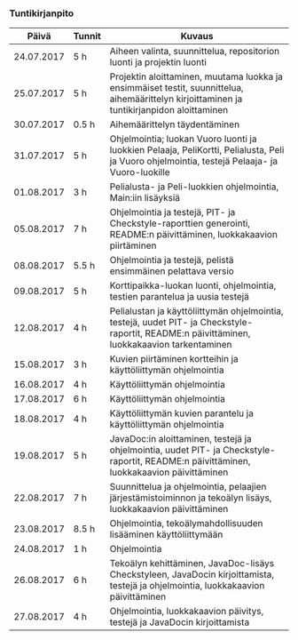 ### Tuntikirjanpito
Päivä | Tunnit | Kuvaus
-----------------|-------------|-----------------
24.07.2017 | 5 h | Aiheen valinta, suunnittelua, repositorion luonti ja projektin luonti
25.07.2017 | 5 h | Projektin aloittaminen, muutama luokka ja ensimmäiset testit, suunnittelua, aihemäärittelyn kirjoittaminen ja tuntikirjanpidon aloittaminen
30.07.2017 | 0.5 h | Aihemäärittelyn täydentäminen
31.07.2017 | 5 h | Ohjelmointia; luokan Vuoro luonti ja luokkien Pelaaja, PeliKortti, Pelialusta, Peli ja Vuoro ohjelmointia, testejä Pelaaja- ja Vuoro-luokille
01.08.2017 | 3 h | Pelialusta- ja Peli-luokkien ohjelmointia, Main:iin lisäyksiä
05.08.2017 | 7 h | Ohjelmointia ja testejä, PIT- ja Checkstyle-raporttien generointi, README:n päivittäminen, luokkakaavion piirtäminen
08.08.2017 | 5.5 h | Ohjelmointia ja testejä, pelistä ensimmäinen pelattava versio
09.08.2017 | 5 h | Korttipaikka-luokan luonti, ohjelmointia, testien parantelua ja uusia testejä
12.08.2017 | 4 h | Pelialustan ja käyttöliittymän ohjelmointia, testejä, uudet PIT- ja Checkstyle-raportit, README:n päivittäminen, luokkakaavion tarkentaminen
15.08.2017 | 3 h | Kuvien piirtäminen kortteihin ja käyttöliittymän ohjelmointia
16.08.2017 | 4 h | Käyttöliittymän ohjelmointia
17.08.2017 | 6 h | Käyttöliittymän ohjelmointia
18.08.2017 | 4 h | Käyttöliittymän kuvien parantelu ja käyttöliittymän ohjelmointia
19.08.2017 | 5 h | JavaDoc:in aloittaminen, testejä ja ohjelmointia, uudet PIT- ja Checkstyle-raportit, README:n päivittäminen, luokkakaavion päivittäminen
22.08.2017 | 7 h | Suunnittelua ja ohjelmointia, pelaajien järjestämistoiminnon ja tekoälyn lisäys, luokkakaavion päivittäminen
23.08.2017 | 8.5 h | Ohjelmointia, tekoälymahdollisuuden lisääminen käyttöliittymään
24.08.2017 | 1 h | Ohjelmointia
26.08.2017 | 6 h | Tekoälyn kehittäminen, JavaDoc-lisäys Checkstyleen, JavaDocin kirjoittamista, testejä ja ohjelmointia, luokkakaavion päivittäminen
27.08.2017 | 4 h | Ohjelmointia, luokkakaavion päivitys, testejä ja JavaDocin kirjoittamista
